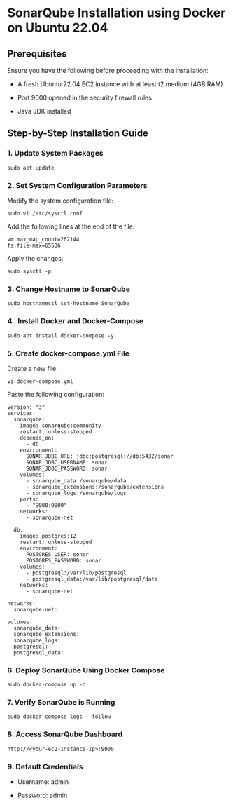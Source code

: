 # SonarQube Installation using Docker on Ubuntu 22.04

## Prerequisites

Ensure you have the following before proceeding with the installation:

- A fresh Ubuntu 22.04 EC2 instance with at least t2.medium (4GB RAM)

- Port 9000 opened in the security firewall rules

- Java JDK installed

## Step-by-Step Installation Guide

### 1. Update System Packages
```
sudo apt update
```
### 2. Set System Configuration Parameters
Modify the system configuration file:
```
sudo vi /etc/sysctl.conf
```
Add the following lines at the end of the file:
```
vm.max_map_count=262144
fs.file-max=65536
```
Apply the changes:
```
sudo sysctl -p
```

### 3. Change Hostname to SonarQube
```
sudo hostnamectl set-hostname SonarQube
```
### 4 . Install Docker and Docker-Compose
```
sudo apt install docker-compose -y
```
### 5. Create docker-compose.yml File
Create a new file:
```
vi docker-compose.yml
```
Paste the following configuration:
```
version: "3"
services:
  sonarqube:
    image: sonarqube:community
    restart: unless-stopped
    depends_on:
      - db
    environment:
      SONAR_JDBC_URL: jdbc:postgresql://db:5432/sonar
      SONAR_JDBC_USERNAME: sonar
      SONAR_JDBC_PASSWORD: sonar
    volumes:
      - sonarqube_data:/sonarqube/data
      - sonarqube_extensions:/sonarqube/extensions
      - sonarqube_logs:/sonarqube/logs
    ports:
      - "9000:9000"
    networks:
      - sonarqube-net

  db:
    image: postgres:12
    restart: unless-stopped
    environment:
      POSTGRES_USER: sonar
      POSTGRES_PASSWORD: sonar
    volumes:
      - postgresql:/var/lib/postgresql
      - postgresql_data:/var/lib/postgresql/data
    networks:
      - sonarqube-net

networks:
  sonarqube-net:

volumes:
  sonarqube_data:
  sonarqube_extensions:
  sonarqube_logs:
  postgresql:
  postgresql_data:
```

### 6. Deploy SonarQube Using Docker Compose
```
sudo docker-compose up -d
```
### 7. Verify SonarQube is Running
```
sudo docker-compose logs --follow
```
### 8. Access SonarQube Dashboard
```
http://<your-ec2-instance-ip>:9000
```
### 9. Default Credentials

- Username: admin

- Password: admin
